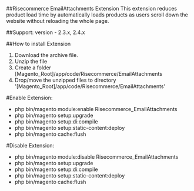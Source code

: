 ##Risecommerce EmailAttachments Extension
This extension reduces product load time by automatically loads products as users scroll down the website without reloading the whole page.

##Support: 
version - 2.3.x, 2.4.x

##How to install Extension

1. Download the archive file.
2. Unzip the file
3. Create a folder [Magento_Root]/app/code/Risecommerce/EmailAttachments
4. Drop/move the unzipped files to directory '[Magento_Root]/app/code/Risecommerce/EmailAttachments'

#Enable Extension:
- php bin/magento module:enable Risecommerce_EmailAttachments
- php bin/magento setup:upgrade
- php bin/magento setup:di:compile
- php bin/magento setup:static-content:deploy
- php bin/magento cache:flush

#Disable Extension:
- php bin/magento module:disable Risecommerce_EmailAttachments
- php bin/magento setup:upgrade
- php bin/magento setup:di:compile
- php bin/magento setup:static-content:deploy
- php bin/magento cache:flush
